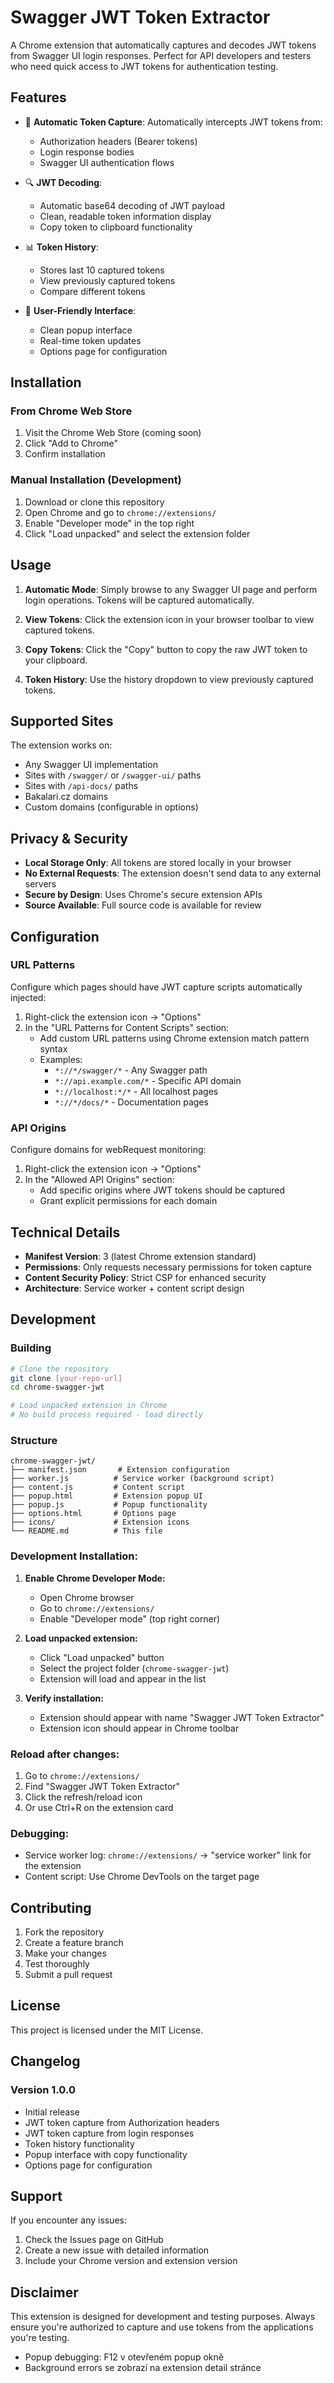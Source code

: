# Swagger JWT Token Extractor

A Chrome extension that automatically captures and decodes JWT tokens from Swagger UI login responses. Perfect for API developers and testers who need quick access to JWT tokens for authentication testing.

## Features

- 🎯 **Automatic Token Capture**: Automatically intercepts JWT tokens from:
  - Authorization headers (Bearer tokens)
  - Login response bodies
  - Swagger UI authentication flows

- 🔍 **JWT Decoding**: 
  - Automatic base64 decoding of JWT payload
  - Clean, readable token information display
  - Copy token to clipboard functionality

- 📊 **Token History**:
  - Stores last 10 captured tokens
  - View previously captured tokens
  - Compare different tokens

- 🎨 **User-Friendly Interface**:
  - Clean popup interface
  - Real-time token updates
  - Options page for configuration

## Installation

### From Chrome Web Store
1. Visit the Chrome Web Store (coming soon)
2. Click "Add to Chrome"
3. Confirm installation

### Manual Installation (Development)
1. Download or clone this repository
2. Open Chrome and go to `chrome://extensions/`
3. Enable "Developer mode" in the top right
4. Click "Load unpacked" and select the extension folder

## Usage

1. **Automatic Mode**: Simply browse to any Swagger UI page and perform login operations. Tokens will be captured automatically.

2. **View Tokens**: Click the extension icon in your browser toolbar to view captured tokens.

3. **Copy Tokens**: Click the "Copy" button to copy the raw JWT token to your clipboard.

4. **Token History**: Use the history dropdown to view previously captured tokens.

## Supported Sites

The extension works on:
- Any Swagger UI implementation
- Sites with `/swagger/` or `/swagger-ui/` paths
- Sites with `/api-docs/` paths
- Bakalari.cz domains
- Custom domains (configurable in options)

## Privacy & Security

- **Local Storage Only**: All tokens are stored locally in your browser
- **No External Requests**: The extension doesn't send data to any external servers
- **Secure by Design**: Uses Chrome's secure extension APIs
- **Source Available**: Full source code is available for review

## Configuration

### URL Patterns
Configure which pages should have JWT capture scripts automatically injected:

1. Right-click the extension icon → "Options"
2. In the "URL Patterns for Content Scripts" section:
   - Add custom URL patterns using Chrome extension match pattern syntax
   - Examples:
     - `*://*/swagger/*` - Any Swagger path
     - `*://api.example.com/*` - Specific API domain  
     - `*://localhost:*/*` - All localhost pages
     - `*://*/docs/*` - Documentation pages

### API Origins
Configure domains for webRequest monitoring:
1. Right-click the extension icon → "Options"
2. In the "Allowed API Origins" section:
   - Add specific origins where JWT tokens should be captured
   - Grant explicit permissions for each domain

## Technical Details

- **Manifest Version**: 3 (latest Chrome extension standard)
- **Permissions**: Only requests necessary permissions for token capture
- **Content Security Policy**: Strict CSP for enhanced security
- **Architecture**: Service worker + content script design

## Development

### Building
```bash
# Clone the repository
git clone [your-repo-url]
cd chrome-swagger-jwt

# Load unpacked extension in Chrome
# No build process required - load directly
```

### Structure
```
chrome-swagger-jwt/
├── manifest.json       # Extension configuration
├── worker.js          # Service worker (background script)
├── content.js         # Content script
├── popup.html         # Extension popup UI
├── popup.js           # Popup functionality
├── options.html       # Options page
├── icons/             # Extension icons
└── README.md          # This file
```

### Development Installation:

1. **Enable Chrome Developer Mode:**
   - Open Chrome browser
   - Go to `chrome://extensions/`
   - Enable "Developer mode" (top right corner)

2. **Load unpacked extension:**
   - Click "Load unpacked" button
   - Select the project folder (`chrome-swagger-jwt`)
   - Extension will load and appear in the list

3. **Verify installation:**
   - Extension should appear with name "Swagger JWT Token Extractor"
   - Extension icon should appear in Chrome toolbar

### Reload after changes:

1. Go to `chrome://extensions/`
2. Find "Swagger JWT Token Extractor"
3. Click the refresh/reload icon
4. Or use Ctrl+R on the extension card

### Debugging:

- Service worker log: `chrome://extensions/` → "service worker" link for the extension
- Content script: Use Chrome DevTools on the target page

## Contributing

1. Fork the repository
2. Create a feature branch
3. Make your changes
4. Test thoroughly
5. Submit a pull request

## License

This project is licensed under the MIT License.

## Changelog

### Version 1.0.0
- Initial release
- JWT token capture from Authorization headers
- JWT token capture from login responses
- Token history functionality
- Popup interface with copy functionality
- Options page for configuration

## Support

If you encounter any issues:
1. Check the Issues page on GitHub
2. Create a new issue with detailed information
3. Include your Chrome version and extension version

## Disclaimer

This extension is designed for development and testing purposes. Always ensure you're authorized to capture and use tokens from the applications you're testing.
- Popup debugging: F12 v otevřeném popup okně
- Background errors se zobrazí na extension detail stránce
